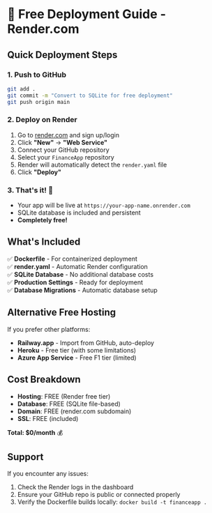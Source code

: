 # 🚀 Free Deployment Guide - Render.com

## Quick Deployment Steps

### 1. **Push to GitHub**
```bash
git add .
git commit -m "Convert to SQLite for free deployment"
git push origin main
```

### 2. **Deploy on Render**
1. Go to [render.com](https://render.com) and sign up/login
2. Click **"New"** → **"Web Service"**
3. Connect your GitHub repository
4. Select your `FinanceApp` repository
5. Render will automatically detect the `render.yaml` file
6. Click **"Deploy"**

### 3. **That's it!** 🎉
- Your app will be live at `https://your-app-name.onrender.com`
- SQLite database is included and persistent
- **Completely free!**

## What's Included

✅ **Dockerfile** - For containerized deployment  
✅ **render.yaml** - Automatic Render configuration  
✅ **SQLite Database** - No additional database costs  
✅ **Production Settings** - Ready for deployment  
✅ **Database Migrations** - Automatic database setup  

## Alternative Free Hosting

If you prefer other platforms:

- **Railway.app** - Import from GitHub, auto-deploy
- **Heroku** - Free tier (with some limitations)
- **Azure App Service** - Free F1 tier (limited)

## Cost Breakdown

- **Hosting**: FREE (Render free tier)
- **Database**: FREE (SQLite file-based)
- **Domain**: FREE (render.com subdomain)
- **SSL**: FREE (included)

**Total: $0/month** 💰

## Support

If you encounter any issues:
1. Check the Render logs in the dashboard
2. Ensure your GitHub repo is public or connected properly
3. Verify the Dockerfile builds locally: `docker build -t financeapp .`
